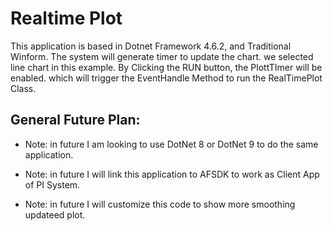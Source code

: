 # Realtime Plot
<p> This application is based in Dotnet Framework 4.6.2, and Traditional Winform. The system will generate timer to update the chart. we selected line chart in this example. By Clicking the RUN button, the PlottTImer will be enabled. which will trigger the EventHandle Method to run the  RealTimePlot Class.
</p>

## General Future Plan: 

* Note: in future I am looking to use DotNet 8 or DotNet 9 to do the same application.
- Note: in future I will link this application to AFSDK to work as Client App of PI System.
+ Note: in future I will customize this code to show more smoothing updateed plot.

  
  
